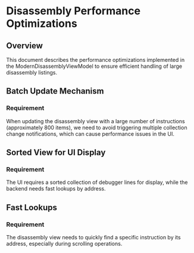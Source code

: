 # Disassembly Performance Optimizations

## Overview

This document describes the performance optimizations implemented in the ModernDisassemblyViewModel to ensure efficient handling of large disassembly listings.

## Batch Update Mechanism

### Requirement

When updating the disassembly view with a large number of instructions (approximately 800 items), we need to avoid triggering multiple collection change notifications, which can cause performance issues in the UI.

## Sorted View for UI Display

### Requirement

The UI requires a sorted collection of debugger lines for display, while the backend needs fast lookups by address.

## Fast Lookups

### Requirement

The disassembly view needs to quickly find a specific instruction by its address, especially during scrolling operations.

